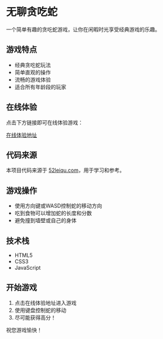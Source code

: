 # 无聊贪吃蛇

一个简单有趣的贪吃蛇游戏，让你在闲暇时光享受经典游戏的乐趣。

## 游戏特点

- 经典贪吃蛇玩法
- 简单直观的操作
- 流畅的游戏体验
- 适合所有年龄段的玩家

## 在线体验

点击下方链接即可在线体验游戏：

[在线体验地址](https://52leiqu.com?f=lgithub)

## 代码来源

本项目代码来源于 [52leiqu.com](https://52leiqu.com)，用于学习和参考。

## 游戏操作

- 使用方向键或WASD控制蛇的移动方向
- 吃到食物可以增加蛇的长度和分数
- 避免撞到墙壁或自己的身体

## 技术栈

- HTML5
- CSS3
- JavaScript

## 开始游戏

1. 点击在线体验地址进入游戏
2. 使用键盘控制蛇的移动
3. 尽可能获得高分！

祝您游戏愉快！
